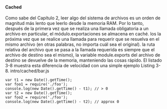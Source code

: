 #### Cached

Como sabe del Capítulo 2, leer algo del sistema de archivos es un orden de magnitud más lento que leerlo
desde la memoria RAM. Por lo tanto, después de la primera vez que se realiza una llamada obligatoria a un archivo en 
particular, el módulo.exportaciones se almacena en caché. los
la próxima vez que se realice una llamada para requerir que se resuelva en el mismo archivo (en otras palabras, 
no importa cuál sea el original).
la ruta relativa del archivo que se pasa a la llamada requerida es siempre que el archivo de destino sea el mismo), 
la variable module.exports
del archivo de destino se devuelve de la memoria, manteniendo las cosas rápido. El listado 3-8 muestra esta 
diferencia de velocidad con una
simple ejemplo
Listing 3-8. intro/cached/bar.js

```
var t1 = new Date().getTime();
var foo1 = require('./foo');
console.log(new Date().getTime() - t1); // > 0
var t2 = new Date().getTime();
var foo2 = require('./foo');
console.log(new Date().getTime() - t2); // approx 0
```

